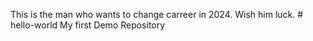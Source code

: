 This is the man who wants to change carreer in 2024. Wish him luck. # hello-world
My first Demo Repository 
